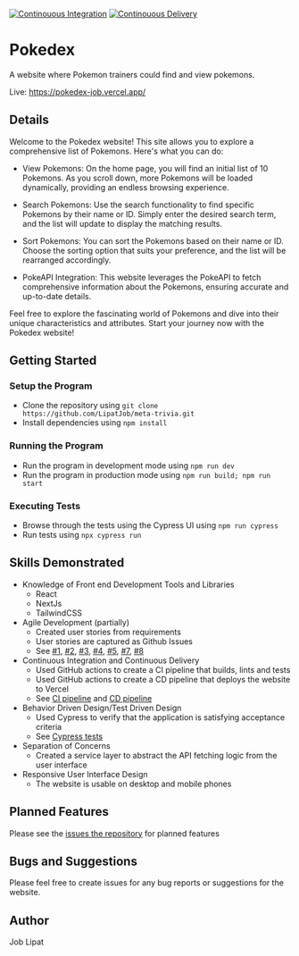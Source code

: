[![Continouous Integration](https://github.com/LipatJob/pokedex/actions/workflows/continuous-integration.yml/badge.svg)](https://github.com/LipatJob/pokedex/actions/workflows/continuous-integration.yml)
[![Continouous Delivery](https://github.com/LipatJob/pokedex/actions/workflows/vercel-deployment.yml/badge.svg)](https://github.com/LipatJob/pokedex/actions/workflows/vercel-deployment.yml)

# Pokedex
A website where Pokemon trainers could find and view pokemons.

Live: https://pokedex-job.vercel.app/


## Details
Welcome to the Pokedex website! This site allows you to explore a comprehensive list of Pokemons. Here's what you can do:

* View Pokemons: On the home page, you will find an initial list of 10 Pokemons. As you scroll down, more Pokemons will be loaded dynamically, providing an endless browsing experience.

* Search Pokemons: Use the search functionality to find specific Pokemons by their name or ID. Simply enter the desired search term, and the list will update to display the matching results.

* Sort Pokemons: You can sort the Pokemons based on their name or ID. Choose the sorting option that suits your preference, and the list will be rearranged accordingly.

* PokeAPI Integration: This website leverages the PokeAPI to fetch comprehensive information about the Pokemons, ensuring accurate and up-to-date details.

Feel free to explore the fascinating world of Pokemons and dive into their unique characteristics and attributes. Start your journey now with the Pokedex website!

## Getting Started

### Setup the Program
* Clone the repository using `git clone https://github.com/LipatJob/meta-trivia.git`
* Install dependencies using `npm install`

### Running the Program
* Run the program in development mode using `npm run dev`
* Run the program in production mode using `npm run build; npm run start`

### Executing Tests
* Browse through the tests using the Cypress UI using `npm run cypress`
* Run tests using `npx cypress run`

## Skills Demonstrated
* Knowledge of Front end Development Tools and Libraries
  * React
  * NextJs
  * TailwindCSS  
* Agile Development (partially)
  * Created user stories from requirements 
  * User stories are captured as Github Issues
  * See [#1](https://github.com/LipatJob/pokedex/issues/1), [#2](https://github.com/LipatJob/pokedex/issues/2), [#3](https://github.com/LipatJob/pokedex/issues/3), [#4](https://github.com/LipatJob/pokedex/issues/4), [#5](https://github.com/LipatJob/pokedex/issues/5), [#7](https://github.com/LipatJob/pokedex/issues/7), [#8](https://github.com/LipatJob/pokedex/issues/8)
* Continuous Integration and Continuous Delivery
  * Used GitHub actions to create a CI pipeline that builds, lints and tests
  * Used GitHub actions to create a CD pipeline that deploys the website to Vercel
  * See [CI pipeline](https://github.com/LipatJob/pokedex/blob/main/.github/workflows/continuous-integration.yml) and [CD pipeline](https://github.com/LipatJob/pokedex/blob/main/.github/workflows/vercel-deployment.yml) 
* Behavior Driven Design/Test Driven Design
  * Used Cypress to verify that the application is satisfying acceptance criteria
  * See [Cypress tests](https://github.com/LipatJob/pokedex/tree/main/cypress/e2e) 
* Separation of Concerns
  * Created a service layer to abstract the API fetching logic from the user interface 
* Responsive User Interface Design
  * The website is usable on desktop and mobile phones 

## Planned Features
Please see the [issues the repository](https://github.com/LipatJob/pokedex/issues) for planned features  

## Bugs and Suggestions
Please feel free to create issues for any bug reports or suggestions for the website.

## Author
Job Lipat
